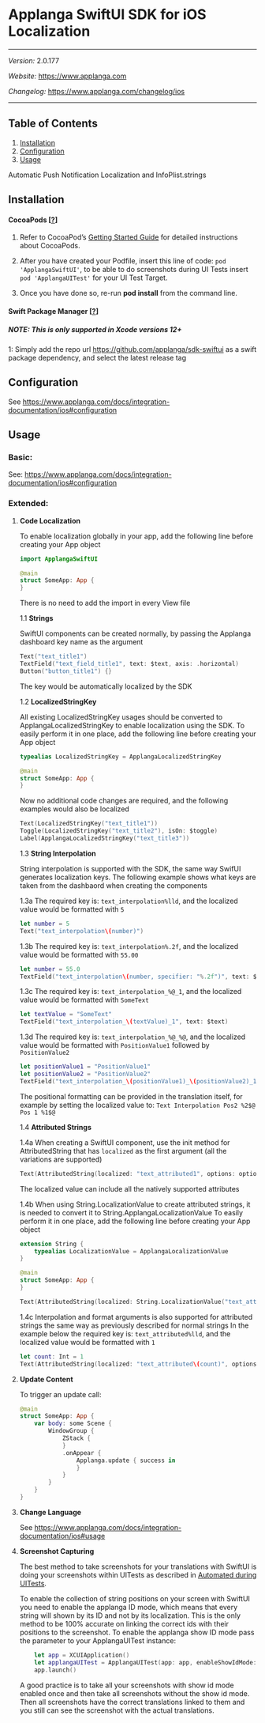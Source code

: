 # Applanga SwiftUI SDK for iOS Localization
***
*Version:* 2.0.177

*Website:* <https://www.applanga.com> 

*Changelog:* <https://www.applanga.com/changelog/ios>
***


## Table of Contents

  1. [Installation](#installation)
  2. [Configuration](#configuration)
  3. [Usage](#usage)

Automatic Push Notification Localization and InfoPlist.strings

## Installation
#### CocoaPods [[?](http://cocoapods.org)]

1. Refer to CocoaPod’s [Getting Started Guide](http://cocoapods.org/#getstarted) for detailed instructions about CocoaPods.

2. After you have created your Podfile, insert this line of code: `pod 'ApplangaSwiftUI'`, to be able to do screenshots during UI Tests insert `pod 'ApplangaUITest'` for your UI Test Target.

3. Once you have done so, re-run **pod install** from the command line.

#### Swift Package Manager [[?](https://swift.org/package-manager/)]

##### NOTE: This is only supported in Xcode versions 12+

1: Simply add the repo url https://github.com/applanga/sdk-swiftui as a swift package dependency, and select the latest release tag 

## Configuration

See https://www.applanga.com/docs/integration-documentation/ios#configuration

## Usage
### Basic:

See: https://www.applanga.com/docs/integration-documentation/ios#configuration

### Extended:

1. **Code Localization**
 
	To enable localization globally in your app, add the following line before creating your App object

	```swift
	import ApplangaSwiftUI

	@main
	struct SomeApp: App {
	}
	```

	There is no need to add the import in every View file

	1.1 **Strings** 
	
	SwiftUI components can be created normally, by passing the Applanga dashboard key name as the argument

	```swift
	Text("text_title1")
	TextField("text_field_title1", text: $text, axis: .horizontal)
    Button("button_title1") {}
	```

	The key would be automatically localized by the SDK

	1.2 **LocalizedStringKey**

	All existing LocalizedStringKey usages should be converted to ApplangaLocalizedStringKey to enable localization using the SDK.
	To easily perform it in one place, add the following line before creating your App object

	```swift
	typealias LocalizedStringKey = ApplangaLocalizedStringKey

	@main
	struct SomeApp: App {
	}
	```

	Now no additional code changes are required, and the following examples would also be localized

	```swift
	Text(LocalizedStringKey("text_title1"))
    Toggle(LocalizedStringKey("text_title2"), isOn: $toggle)
	Label(ApplangaLocalizedStringKey("text_title3"))
	```

	1.3 **String Interpolation**

	String interpolation is supported with the SDK, the same way SwifUI generates localization keys.
	The following example shows what keys are taken from the dashbaord when creating the components
	
	1.3a
	The required key is: `text_interpolation%lld`, and the localized value would be formatted with `5`

	```swift
	let number = 5
	Text("text_interpolation\(number)")
	```

	1.3b
	The required key is: `text_interpolation%.2f`, and the localized value would be formatted with `55.00`

	```swift
	let number = 55.0
	TextField("text_interpolation\(number, specifier: "%.2f")", text: $text) 
	```

	1.3c
	The required key is: `text_interpolation_%@_1`, and the localized value would be formatted with `SomeText`

	```swift
	let textValue = "SomeText"
	TextField("text_interpolation_\(textValue)_1", text: $text)
	```

	1.3d
	The required key is: `text_interpolation_%@_%@`, and the localized value would be formatted with `PositionValue1` followed by `PositionValue2`

	```swift
	let positionValue1 = "PositionValue1"
    let positionValue2 = "PositionValue2"
	TextField("text_interpolation_\(positionValue1)_\(positionValue2)_1", text: $text)
	```

	The positional formatting can be provided in the translation itself, for example by setting the localized value to: `Text Interpolation Pos2 %2$@ Pos 1 %1$@`

	1.4 **Attributed Strings**
	
	1.4a
	When creating a SwiftUI component, use the init method for AttributedString that has `localized` as the first argument (all the variations are supported)

	```swift
	Text(AttributedString(localized: "text_attributed1", options: options, including: scope))
	```

	The localized value can include all the natively supported attributes

	1.4b
	When using String.LocalizationValue to create attributed strings, it is needed to convert it to String.ApplangaLocalizationValue
	To easily perform it in one place, add the following line before creating your App object

	```swift
	extension String {
    	typealias LocalizationValue = ApplangaLocalizationValue
	}

	@main
	struct SomeApp: App {
	}
	```

	```swift
	Text(AttributedString(localized: String.LocalizationValue("text_attributed4"), options: options, including: scope))
	```

	1.4c
	Interpolation and format arguments is also supported for attributed strings the same way as previously described for normal strings
	In the example below the required key is: `text_attributed%lld`, and the localized value would be formatted with `1`

	```swift
	let count: Int = 1
	Text(AttributedString(localized: "text_attributed\(count)", options: options, including: scope))
	```
	



		
2. **Update Content**
	
	To trigger an update call:
	
	```swift
	@main
	struct SomeApp: App {
    	var body: some Scene {
        	WindowGroup {
            	ZStack {
				}
				.onAppear {
					Applanga.update { success in
					}
				}
			}
		}
	}
	```


3. **Change Language**
 
  	See https://www.applanga.com/docs/integration-documentation/ios#usage

4. **Screenshot Capturing**
 	
	The best method to take screenshots for your translations with SwiftUI is doing your screenshots within UITests as described in [Automated during UITests](#Automated-during-UITests).

	To enable the collection of string positions on your screen with SwiftUI you need to enable the applanga ID mode, which means that every string will shown by its ID and not by its localization. This is the only method to be 100% accurate on linking the correct ids with their positions to the screenshot.
	To enable the applanga show ID mode pass the parameter to your ApplangaUITest instance:

	```swift
		let app = XCUIApplication()
		let applangaUITest = ApplangaUITest(app: app, enableShowIdMode: true)
		app.launch()
	```

	A good practice is to take all your screenshots with show id mode enabled once and then take all screenshots without the show id mode. Then all screenshots have the correct translations linked to them and you still can see the screenshot with the actual translations.
